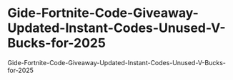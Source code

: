 # Gide-Fortnite-Code-Giveaway-Updated-Instant-Codes-Unused-V-Bucks-for-2025
Gide-Fortnite-Code-Giveaway-Updated-Instant-Codes-Unused-V-Bucks-for-2025
